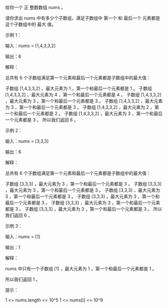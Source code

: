 给你一个 正 整数数组 nums 。

请你求出 nums 中有多少个子数组，满足子数组中 第一个 和 最后一个 元素都是这个子数组中的 最大 值。

示例 1：

输入：nums = [1,4,3,3,2]

输出：6

解释：

总共有 6 个子数组满足第一个元素和最后一个元素都是子数组中的最大值：

子数组 [1,4,3,3,2] ，最大元素为 1 ，第一个和最后一个元素都是 1 。
子数组 [1,4,3,3,2] ，最大元素为 4 ，第一个和最后一个元素都是 4 。
子数组 [1,4,3,3,2] ，最大元素为 3 ，第一个和最后一个元素都是 3 。
子数组 [1,4,3,3,2] ，最大元素为 3 ，第一个和最后一个元素都是 3 。
子数组 [1,4,3,3,2] ，最大元素为 2 ，第一个和最后一个元素都是 2 。
子数组 [1,4,3,3,2] ，最大元素为 3 ，第一个和最后一个元素都是 3 。
所以我们返回 6 。

示例 2：

输入：nums = [3,3,3]

输出：6

解释：

总共有 6 个子数组满足第一个元素和最后一个元素都是子数组中的最大值：

子数组 [3,3,3] ，最大元素为 3 ，第一个和最后一个元素都是 3 。
子数组 [3,3,3] ，最大元素为 3 ，第一个和最后一个元素都是 3 。
子数组 [3,3,3] ，最大元素为 3 ，第一个和最后一个元素都是 3 。
子数组 [3,3,3] ，最大元素为 3 ，第一个和最后一个元素都是 3 。
子数组 [3,3,3] ，最大元素为 3 ，第一个和最后一个元素都是 3 。
子数组 [3,3,3] ，最大元素为 3 ，第一个和最后一个元素都是 3 。
所以我们返回 6 。

示例 3：

输入：nums = [1]

输出：1

解释：

nums 中只有一个子数组 [1] ，最大元素为 1 ，第一个和最后一个元素都是 1 。

所以我们返回 1 。

提示：

1 <= nums.length <= 10^5
1 <= nums[i] <= 10^9
